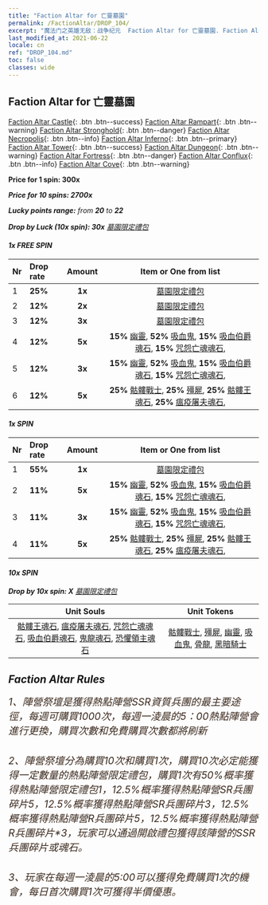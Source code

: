 ```yaml
---
title: "Faction Altar for 亡靈墓園"
permalink: /FactionAltar/DROP_104/
excerpt: "魔法门之英雄无敌：战争纪元  Faction Altar for 亡靈墓園. Faction Altar is the primary method for obtaining SSR units from the popular faction. Limited to 1,000 purchases each week. The popular faction changes at 05:00 every Monday. Purchase attempts and free purchase attempts will also reset then."
last_modified_at: 2021-06-22
locale: cn
ref: "DROP_104.md"
toc: false
classes: wide
---
```


##  Faction Altar for **亡靈墓園**

  [Faction Altar Castle](/cn/FactionAltar/DROP_101/){: .btn .btn--success} [Faction Altar Rampart](/cn/FactionAltar/DROP_102/){: .btn .btn--warning} [Faction Altar Stronghold](/cn/FactionAltar/DROP_103/){: .btn .btn--danger} [Faction Altar Necropolis](/cn/FactionAltar/DROP_104/){: .btn .btn--info} [Faction Altar Inferno](/cn/FactionAltar/DROP_105/){: .btn .btn--primary} [Faction Altar Tower](/cn/FactionAltar/DROP_106/){: .btn .btn--success} [Faction Altar Dungeon](/cn/FactionAltar/DROP_107/){: .btn .btn--warning} [Faction Altar Fortress](/cn/FactionAltar/DROP_108/){: .btn .btn--danger} [Faction Altar Conflux](/cn/FactionAltar/DROP_109/){: .btn .btn--info} [Faction Altar Cove](/cn/FactionAltar/DROP_112/){: .btn .btn--warning} 

  **Price for 1 spin: 300x** <i class="fas fa-gem"/>

  **Price for 10 spins: 2700x** <i class="fas fa-gem"/>

  **Lucky points range:** from **20** to **22**

  **Drop by Luck (10x spin): 30x** [墓園限定禮包](/cn/Items/con_2138/)

####  1x FREE SPIN 

  |    Nr    |  Drop rate  |  Amount   |   Item or One from list  |
  |:---------|:------------|:---------:|:------------------------:|
  | 1 | **25%** | **1x** | [墓園限定禮包](/cn/Items/con_2138/) |
  | 2 | **12%** | **2x** | [墓園限定禮包](/cn/Items/con_2138/) |
  | 3 | **12%** | **3x** | [墓園限定禮包](/cn/Items/con_2138/) |
  | 4 | **12%** | **5x** |  **15%** [幽靈](/cn/Items/unt_210/),  **52%** [吸血鬼](/cn/Items/unt_211/),  **15%** [吸血伯爵魂石](/cn/Items/unt_300/),  **15%** [咒怨亡魂魂石](/cn/Items/unt_299/),  |
  | 5 | **12%** | **3x** |  **15%** [幽靈](/cn/Items/unt_210/),  **52%** [吸血鬼](/cn/Items/unt_211/),  **15%** [吸血伯爵魂石](/cn/Items/unt_300/),  **15%** [咒怨亡魂魂石](/cn/Items/unt_299/),  |
  | 6 | **12%** | **5x** |  **25%** [骷髏戰士](/cn/Items/unt_208/),  **25%** [殭屍](/cn/Items/unt_209/),  **25%** [骷髏王魂石](/cn/Items/unt_297/),  **25%** [瘟疫屠夫魂石](/cn/Items/unt_298/),  |


####  1x SPIN 

  |    Nr    |  Drop rate  |  Amount   |   Item or One from list  |
  |:---------|:------------|:---------:|:------------------------:|
  | 1 | **55%** | **1x** | [墓園限定禮包](/cn/Items/con_2138/) |
  | 2 | **11%** | **5x** |  **15%** [幽靈](/cn/Items/unt_210/),  **52%** [吸血鬼](/cn/Items/unt_211/),  **15%** [吸血伯爵魂石](/cn/Items/unt_300/),  **15%** [咒怨亡魂魂石](/cn/Items/unt_299/),  |
  | 3 | **11%** | **3x** |  **15%** [幽靈](/cn/Items/unt_210/),  **52%** [吸血鬼](/cn/Items/unt_211/),  **15%** [吸血伯爵魂石](/cn/Items/unt_300/),  **15%** [咒怨亡魂魂石](/cn/Items/unt_299/),  |
  | 4 | **11%** | **5x** |  **25%** [骷髏戰士](/cn/Items/unt_208/),  **25%** [殭屍](/cn/Items/unt_209/),  **25%** [骷髏王魂石](/cn/Items/unt_297/),  **25%** [瘟疫屠夫魂石](/cn/Items/unt_298/),  |


####  10x SPIN 

  **Drop by 10x spin: X** [墓園限定禮包](/cn/Items/con_2138/)

  |    Unit Souls    |  Unit Tokens  |
  |:----------------:|:-------------:|
  | [骷髏王魂石](/cn/Items/unt_297/), [瘟疫屠夫魂石](/cn/Items/unt_298/), [咒怨亡魂魂石](/cn/Items/unt_299/), [吸血伯爵魂石](/cn/Items/unt_300/), [鬼龍魂石](/cn/Items/unt_303/), [恐懼領主魂石](/cn/Items/unt_302/) | [骷髏戰士](/cn/Items/unt_208/), [殭屍](/cn/Items/unt_209/), [幽靈](/cn/Items/unt_210/), [吸血鬼](/cn/Items/unt_211/), [骨龍](/cn/Items/unt_214/), [黑暗騎士](/cn/Items/unt_213/) |



## Faction Altar Rules

  <span style="color: #3c2a1e;font-size:20px">1、陣營祭壇是獲得熱點陣營SSR資質兵團的最主要途徑，每週可購買1000次，每週一淩晨的5：00熱點陣營會進行更換，購買次數和免費購買次數都將刷新</span><br/>

<br/>  <span style="color: #3c2a1e;font-size:20px">2、陣營祭壇分為購買10次和購買1次，購買10次必定能獲得一定數量的熱點陣營限定禮包，購買1次有50%概率獲得熱點陣營限定禮包*1，12.5%概率獲得熱點陣營SR兵團碎片*5，12.5%概率獲得熱點陣營SR兵團碎片*3，12.5%概率獲得熱點陣營R兵團碎片*5，12.5%概率獲得熱點陣營R兵團碎片*3，玩家可以通過開啟禮包獲得該陣營的SSR兵團碎片或魂石。</span>

<br/>  <span style="color: #3c2a1e;font-size:20px">3、玩家在每週一淩晨的5:00可以獲得免費購買1次的機會，每日首次購買1次可獲得半價優惠。</span><br/>

<br/>